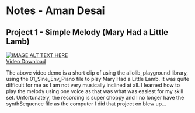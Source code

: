 # Notes - Aman Desai
## Project 1 - Simple Melody (Mary Had a Little Lamb)

[![IMAGE ALT TEXT HERE](https://img.youtube.com/vi/BiB_DIoA_Jw/0.jpg)](https://www.youtube.com/watch?v=BiB_DIoA_Jw) <br/>
[Video Download](https://github.com/allolib-s24/notes-amanpdesai/tree/main/melody-001)

The above video demo is a short clip of using the allolib_playground library, using the 01_Sine_Env_Piano file to play Mary Had a Little Lamb. It was quite difficult for me as I am not very musically inclined at all. I learned how to play the melody using one voice as that was what was easiest for my skill set. Unfortunately, the recording is super choppy and I no longer have the synthSequence file as the computer I did that project on blew up...

